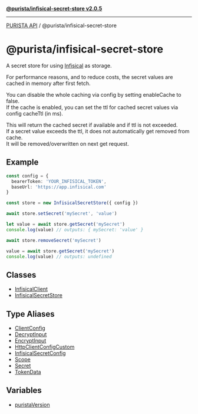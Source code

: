 [**@purista/infisical-secret-store v2.0.5**](README.md)

***

[PURISTA API](../../packages.md) / @purista/infisical-secret-store

# @purista/infisical-secret-store

A secret store for using [Infisical](https://infisical.com/) as storage.  

For performance reasons, and to reduce costs, the secret values are cached in memory after first fetch.

You can disable the whole caching via config by setting enableCache to false.  
If the cache is enabled, you can set the ttl for cached secret values via config cacheTtl (in ms).  

This will return the cached secret if available and if ttl is not exceeded.  
If a secret value exceeds the ttl, it does not automatically get removed from cache.  
It will be removed/overwritten on next get request.

## Example

```typescript
const config = {
  bearerToken: 'YOUR_INFISICAL_TOKEN',
  baseUrl: 'https://app.infisical.com'
}

const store = new InfisicalSecretStore({ config })

await store.setSecret('mySecret', 'value')

let value = await store.getSecret('mySecret')
console.log(value) // outputs: { mySecret: 'value' }

await store.removeSecret('mySecret')

value = await store.getSecret('mySecret')
console.log(value) // outputs: undefined

```

## Classes

- [InfisicalClient](classes/InfisicalClient.md)
- [InfisicalSecretStore](classes/InfisicalSecretStore.md)

## Type Aliases

- [ClientConfig](type-aliases/ClientConfig.md)
- [DecryptInput](type-aliases/DecryptInput.md)
- [EncryptInput](type-aliases/EncryptInput.md)
- [HttpClientConfigCustom](type-aliases/HttpClientConfigCustom.md)
- [InfisicalSecretConfig](type-aliases/InfisicalSecretConfig.md)
- [Scope](type-aliases/Scope.md)
- [Secret](type-aliases/Secret.md)
- [TokenData](type-aliases/TokenData.md)

## Variables

- [puristaVersion](variables/puristaVersion.md)
